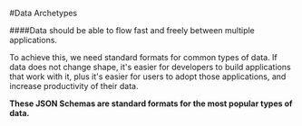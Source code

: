 #Data Archetypes

####Data should be able to flow fast and freely between multiple applications.  

To achieve this, we need standard formats for common types of data.  If data does not change shape, it's easier for developers to build applications that work with it, plus it's easier for users to adopt those applications, and increase productivity of their data.


**These JSON Schemas are standard formats for the most popular types of data.**